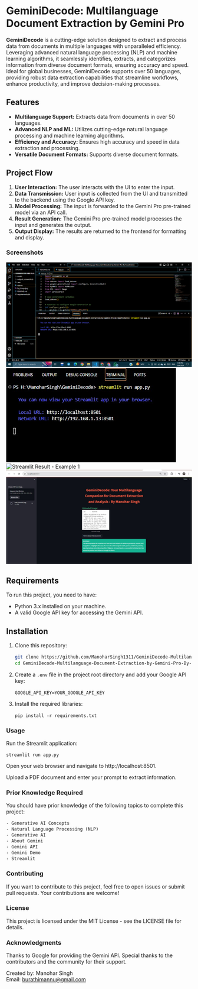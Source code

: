 # GeminiDecode: Multilanguage Document Extraction by Gemini Pro

**GeminiDecode** is a cutting-edge solution designed to extract and process data from documents in multiple languages with unparalleled efficiency. Leveraging advanced natural language processing (NLP) and machine learning algorithms, it seamlessly identifies, extracts, and categorizes information from diverse document formats, ensuring accuracy and speed. Ideal for global businesses, GeminiDecode supports over 50 languages, providing robust data extraction capabilities that streamline workflows, enhance productivity, and improve decision-making processes.

## Features

- **Multilanguage Support:** Extracts data from documents in over 50 languages.
- **Advanced NLP and ML:** Utilizes cutting-edge natural language processing and machine learning algorithms.
- **Efficiency and Accuracy:** Ensures high accuracy and speed in data extraction and processing.
- **Versatile Document Formats:** Supports diverse document formats.

## Project Flow

1. **User Interaction:** The user interacts with the UI to enter the input.
2. **Data Transmission:** User input is collected from the UI and transmitted to the backend using the Google API key.
3. **Model Processing:** The input is forwarded to the Gemini Pro pre-trained model via an API call.
4. **Result Generation:** The Gemini Pro pre-trained model processes the input and generates the output.
5. **Output Display:** The results are returned to the frontend for formatting and display.

### Screenshots
![Streamlit Code Execution](assets/hosting_streamlist_code_execution.png)
![Streamlit Hosting Screenshot](outputs_screenshots/hosting_streamlit.jpg)
![Streamlit Result - Example 1](outputs_screenshots/streamlist_result1.jpg)
![Streamlit Result - Example 2](outputs_screenshots/streamlist_result2.jpg)

## Requirements

To run this project, you need to have:

- Python 3.x installed on your machine.
- A valid Google API key for accessing the Gemini API.

## Installation

1. Clone this repository:

   ```bash
   git clone https://github.com/ManoharSingh1311/GeminiDecode-Multilanguage-Document-Extraction-by-Gemini-Pro-By-Smartinternz.git
   cd GeminiDecode-Multilanguage-Document-Extraction-by-Gemini-Pro-By-Smartinternz

   ```

2. Create a `.env` file in the project root directory and add your Google API key:

   `GOOGLE_API_KEY=YOUR_GOOGLE_API_KEY`

3. Install the required libraries:

   `pip install -r requirements.txt`

### Usage

Run the Streamlit application:

    streamlit run app.py

Open your web browser and navigate to http://localhost:8501.

Upload a PDF document and enter your prompt to extract information.

### Prior Knowledge Required

You should have prior knowledge of the following topics to complete this project:

    - Generative AI Concepts
    - Natural Language Processing (NLP)
    - Generative AI
    - About Gemini
    - Gemini API
    - Gemini Demo
    - Streamlit

### Contributing

If you want to contribute to this project, feel free to open issues or submit pull requests. Your contributions are welcome!

### License

This project is licensed under the MIT License - see the LICENSE file for details.

### Acknowledgments

Thanks to Google for providing the Gemini API. Special thanks to the contributors and the community for their support.

Created by: Manohar Singh  
Email: burathimannu@gmail.com
